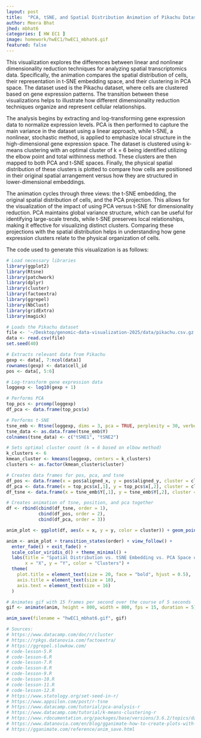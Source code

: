 ```yaml
---
layout: post
title:  "PCA, tSNE, and Spatial Distribution Animation of Pikachu Dataset"
author: Meera Bhat
jhed: mbhat6
categories: [ HW EC1 ]
image: homework/hwEC1/hwEC1_mbhat6.gif
featured: false
---
```


This visualization explores the differences between linear and nonlinear dimensionality reduction techniques for analyzing spatial transcriptomics data. Specifically, the animation compares the spatial distribution of cells, their representation in t-SNE embedding space, and their clustering in PCA space. The dataset used is the Pikachu dataset, where cells are clustered based on gene expression patterns. The transition between these visualizations helps to illustrate how different dimensionality reduction techniques organize and represent cellular relationships.

The analysis begins by extracting and log-transforming gene expression data to normalize expression levels. PCA is then performed to capture the main variance in the dataset using a linear approach, while t-SNE, a nonlinear, stochastic method, is applied to emphasize local structure in the high-dimensional gene expression space. The dataset is clustered using k-means clustering with an optimal cluster of k = 6 being identified utilizing the elbow point and total withinness method. These clusters are then mapped to both PCA and t-SNE spaces. Finally, the physical spatial distribution of these clusters is plotted to compare how cells are positioned in their original spatial arrangement versus how they are structured in lower-dimensional embeddings.

The animation cycles through three views: the t-SNE embedding, the original spatial distribution of cells, and the PCA projection. This allows for the visualization of the impact of using PCA versus t-SNE for dimensionality reduction. PCA maintains global variance structure, which can be useful for identifying large-scale trends, while t-SNE preserves local relationships, making it effective for visualizing distinct clusters. Comparing these projections with the spatial distribution helps in understanding how gene expression clusters relate to the physical organization of cells.

The code used to generate this visualization is as follows:

```r
# Load necessary libraries
library(ggplot2)
library(Rtsne)
library(patchwork)
library(dplyr)
library(cluster)
library(factoextra)
library(ggrepel)
library(NbClust)
library(gridExtra)
library(magick)

# Loads the Pikachu dataset
file <- '~/Desktop/genomic-data-visualization-2025/data/pikachu.csv.gz'
data <- read.csv(file)
set.seed(40)

# Extracts relevant data from Pikachu
gexp <- data[, 7:ncol(data)]
rownames(gexp) <- data$cell_id
pos <- data[, 5:6]

# Log-transform gene expression data
loggexp <- log10(gexp + 1)

# Performs PCA
top_pcs <- prcomp(loggexp)
df_pca <- data.frame(top_pcs$x)

# Performs t-SNE
tsne_emb <- Rtsne(loggexp, dims = 3, pca = TRUE, perplexity = 30, verbose = FALSE)
tsne_data <- as.data.frame(tsne_emb$Y)
colnames(tsne_data) <- c("tSNE1", "tSNE2")

# Sets optimal cluster count (k = 6 based on elbow method)
k_clusters <- 6
kmean_cluster <- kmeans(loggexp, centers = k_clusters)
clusters <- as.factor(kmean_cluster$cluster)

# Creates data frames for pos, pca, and tsne
df_pos <- data.frame(x = pos$aligned_x, y = pos$aligned_y, cluster = clusters)
df_pca <- data.frame(x = top_pcs$x[,1], y = top_pcs$x[,2], cluster = clusters)
df_tsne <- data.frame(x = tsne_emb$Y[,1], y = tsne_emb$Y[,2], cluster = clusters)

# Creates animation of tsne, position, and pca together
df <- rbind(cbind(df_tsne, order = 1), 
            cbind(df_pos, order = 2),
            cbind(df_pca, order = 3))

anim_plot <- ggplot(df, aes(x = x, y = y, color = cluster)) + geom_point(size=.75)

anim <- anim_plot + transition_states(order) + view_follow() +
  enter_fade() + exit_fade() +
  scale_color_viridis_d() + theme_minimal() +
  labs(title = "Spatial Distribution vs. tSNE Embedding vs. PCA Space of Pikachu Dataset",
       x = "X", y = "Y", color = "Clusters") +
  theme(
    plot.title = element_text(size = 20, face = "bold", hjust = 0.5),
    axis.title = element_text(size = 18),
    axis.text = element_text(size = 16)
  )

# Animates gif with 15 frames per second over the course of 5 seconds
gif <- animate(anim, height = 800, width = 800, fps = 15, duration = 5)

anim_save(filename = "hwEC1_mbhat6.gif", gif)

# Sources:
# https://www.datacamp.com/doc/r/cluster 
# https://rpkgs.datanovia.com/factoextra/
# https://ggrepel.slowkow.com/
# code-lesson-5.R
# code-lesson-6.R
# code-lesson-7.R
# code-lesson-8.R
# code-lesson-9.R
# code-lesson-10.R
# code-lesson-11.R
# code-lesson-12.R
# https://www.statology.org/set-seed-in-r/
# https://www.appsilon.com/post/r-tsne
# https://www.datacamp.com/tutorial/pca-analysis-r
# https://www.datacamp.com/tutorial/k-means-clustering-r
# https://www.rdocumentation.org/packages/base/versions/3.6.2/topics/data.frame
# https://www.datanovia.com/en/blog/gganimate-how-to-create-plots-with-beautiful-animation-in-r/
# https://gganimate.com/reference/anim_save.html
```
